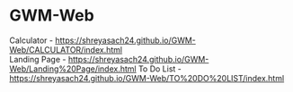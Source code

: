 # GWM-Web

Calculator - https://shreyasach24.github.io/GWM-Web/CALCULATOR/index.html   
Landing Page - https://shreyasach24.github.io/GWM-Web/Landing%20Page/index.html
To Do List - https://shreyasach24.github.io/GWM-Web/TO%20DO%20LIST/index.html

